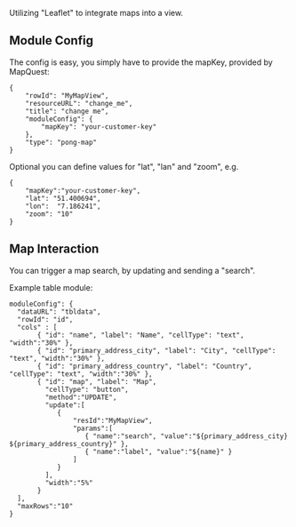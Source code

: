 Utilizing "Leaflet" to integrate maps into a view.

## Module Config

The config is easy, you simply have to provide the mapKey, provided by MapQuest:

	{
        "rowId": "MyMapView",
        "resourceURL": "change_me",
        "title": "change me",
        "moduleConfig": {
            "mapKey": "your-customer-key"
        },
        "type": "pong-map"
    }
	
Optional you can define values for "lat", "lan" and "zoom", e.g.

	{
		"mapKey":"your-customer-key",
		"lat": "51.400694",
		"lon":  "7.186241",
		"zoom": "10"
	}

## Map Interaction
You can trigger a map search, by updating and sending a "search".

Example table module:

	moduleConfig": {
	  "dataURL": "tbldata", 
	  "rowId": "id", 
	  "cols" : [ 
		   { "id": "name", "label": "Name", "cellType": "text", "width":"30%" }, 
		   { "id": "primary_address_city", "label": "City", "cellType": "text", "width":"30%" }, 
		   { "id": "primary_address_country", "label": "Country", "cellType": "text", "width":"30%" },
		   { "id": "map", "label": "Map", 
		     "cellType": "button", 
		     "method":"UPDATE",
		     "update":[
		        {
		            "resId":"MyMapView",
		            "params":[ 
		               { "name":"search", "value":"${primary_address_city} ${primary_address_country}" },
		               { "name":"label", "value":"${name}" }
		            ]
		        }
		     ],
		     "width":"5%" 
		   }
	  ],  
	  "maxRows":"10"
	}